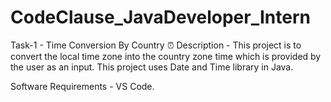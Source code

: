 # CodeClause_JavaDeveloper_Intern
Task-1 - Time Conversion By Country ⏰
Description -
This project is to convert the local time zone into the country zone time which is provided by the user as an input. This project uses Date and Time library in Java.

Software Requirements -
VS Code.

